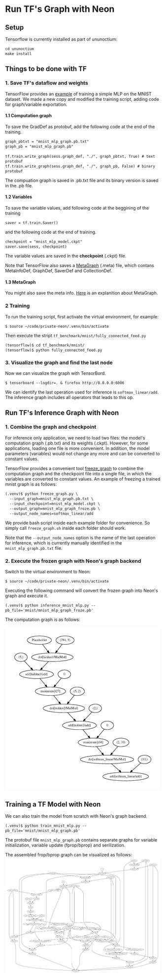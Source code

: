 # Run TF's Graph with Neon

## Setup

Tensorflow is currently installed as part of ununoctium:

```
cd ununoctium
make install
```

## Things to be done with TF

### 1. Save TF's dataflow and weights

TensorFlow provides an [example](https://github.com/tensorflow/tensorflow/tree/master/tensorflow/examples/tutorials/mnist) of training a simple MLP on the MNIST dataset. We made a new copy and modified the training script, adding code for graph/variable exportation.


#### 1.1 Computation graph

To save the GradDef as protobuf, add the following code at the end of the training.

```  
graph_pbtxt = "mnist_mlp_graph.pb.txt"  
graph_pb = "mnist_mlp_graph.pb"  

tf.train.write_graph(sess.graph_def, "./", graph_pbtxt, True) # text protobuf  
tf.train.write_graph(sess.graph_def, "./", graph_pb, False) # binary protobuf
```

The compuation graph is saved in .pb.txt file and its binary version is saved in the .pb file.

#### 1.2 Variables  

To save the variable values, add following code at the beggining of the training

```
saver = tf.train.Saver() 
```

and the following code at the end of training.

```  
checkpoint = "mnist_mlp_model.ckpt"  
saver.save(sess, checkpoint)
```

The variable values are saved in the **checkpoint** (.ckpt) file.

Note that TensorFlow also saves a [MetaGraph](https://www.tensorflow.org/versions/r0.9/how_tos/meta_graph/index.html) (.meta) file, which contans MetaInfoDef, GraphDef, SaverDef and CollectionDef.

#### 1.3 MetaGraph

You might also save the meta info. [Here](http://stackoverflow.com/questions/36195454/what-is-the-tensorflow-checkpoint-meta-file#) is an explanition about MetaGraph.

### 2 Training

To run the training script, first activate the virtual environment, for example:

```
$ source ~/code/private-neon/.venv/bin/activate
```

Then execute the stript `tf_benchmark/mnist/fully_connected_feed.py`

```
(tensorflow)$ cd tf_benchmark/mnist/
(tensorflow)$ python fully_connected_feed.py
```
### 3. Visualize the graph and find the last node

Now we can visualize the graph with TensorBord.

```
$ tensorboard --logdir=. & firefox http://0.0.0.0:6006
```
We can identify the last operation used for inference is `softmax_linear/add`. 
The inference graph includes all operators that leads to this op.

## Run TF's Inference Graph with Neon

### 1. Combine the graph and checkpoint

For inference only application, we need to load two files: the model's computation graph (.pb.txt) and its weights (.ckpt). 
However, for some applications, loading one file is more convenient.
In addition, the model parameters (variables) would not change any more and can be converted to constant values. 

TensorFlow provides a convenient tool [freeze_graph](https://github.com/tensorflow/tensorflow/blob/master/tensorflow/python/tools/freeze_graph.py) to combine the computation graph and the checkpoint file into a single file, in which the variables are converted to constant values. An example of freezing a trained mnist graph is as follows:

```
(.venv)$ python freeze_graph.py \
  --input_graph=mnist_mlp_graph.pb.txt \
  --input_checkpoint=mnist_mlp_model.ckpt \
  --output_graph=mnist_mlp_graph_froze.pb \
  --output_node_names=softmax_linear/add
```
We provide bash script inside each example folder for convenience. So simply call `freeze_graph.sh` inside each folder should work.

Note that the `--output_node_names` option is the name of the last operation for inference, which is currently manually identified in the `mnist_mlp_graph.pb.txt` file. 

### 2. Execute the frozen graph with Neon's graph backend

Switch to the virtual environment to Neon:

```
$ source ~/code/private-neon/.venv/bin/activate
```

Executing the following command will convert the frozen graph into Neon's graph and execute it.

```
(.venv)$ python inference_mnist_mlp.py --pb_file='mnist/mnist_mlp_graph_froze.pb'
``` 

The computation graph is as follows:

![](figure/mnist_mlp_inference.png)


## Training a TF Model with Neon

We can also train the model from scratch with Neon's graph backend.

```
(.venv)$ python train_mnist_mlp.py --pb_file='mnist/mnist_mlp_graph.pb'
```

The protobuf file `mnist_mlp_graph.pb` contains separate graphs for variable initialization, variable update (fprop/bprop) and serilization.

The assembled frop/bprop graph can be visualized as follows:
![](figure/mnist_mlp_train.png)